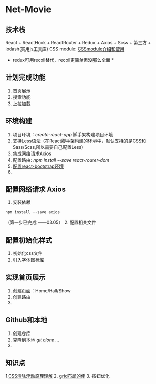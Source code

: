 # Net-Movie

## 技术栈
React + ReactHook + ReactRouter + Redux + Axios + Scss + 第三方 + lodash(实用js工具库)
CSS module: [CSSmodule介绍和使用](http://www.ruanyifeng.com/blog/2016/06/css_modules.html)

* redux可用recoil替代，recoil更简单但没那么全面 *



## 计划完成功能
1. 首页展示
3. 搜索功能
4. 上拉加载

## 环境构建
1. 项目环境：*create-react-app* 脚手架构建项目环境
2. 支持Less语法（在React脚手架构建的环境中，默认支持的是CSS和Sass/Scss,所以需要自己配置Less）
3. 集成网络请求Axios
4. 配置路由: *npm install --save react-router-dom*
5. [配置react-bootstrap环境](https://getbootstrap.com/docs/4.1/getting-started/introduction/)
6. 


## 配置网络请求 Axios
1. 安装依赖
```js
npm install --save axios
```
（第一步已完成 ——03.05）
2. 配置相关文件


## 配置初始化样式
1. 初始化css文件
2. 引入字体图标库

## 实现首页展示
1. 创建页面：Home/Hall/Show
2. 创建路由
3. 


## Github和本地
1. 创建仓库
2. 克隆到本地 *git clone ...*
3. 

## 知识点
1.[CSS清除浮动原理理解](https://juejin.cn/post/6844903504545316877)
2. [grid布局的使](https://www.ruanyifeng.com/blog/2019/03/grid-layout-tutorial.html)
3. 按钮优化